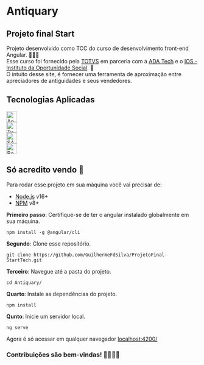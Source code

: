 # Antiquary

## Projeto final Start<Tech>

Projeto desenvolvido como TCC do curso de desenvolvimento front-end Angular. 👨🏽‍🏫 <br>
Esse curso foi fornecido pela [TOTVS](https://www.totvs.com/) em parceria com a [ADA Tech](https://ada.tech/) e o [IOS - Instituto da Oportunidade Social](https://ios.org.br/). 💜 <br>
O intuito desse site, é fornecer uma ferramenta de aproximação entre apreciadores de antiguidades e seus vendedores.

## Tecnologias Aplicadas
  
<a href="https://developer.mozilla.org/en-US/docs/Learn/Tools_and_testing/Client-side_JavaScript_frameworks/Angular_getting_started" target="_blank">
  <img src="https://guilhermefdsilva.github.io/read-db-myPortfolio/sticks/stick-angular.svg" alt="Angular" height="28px">
</a>
<br>
<a href="https://www.typescriptlang.org/docs/" target="_blank">
  <img src= "https://guilhermefdsilva.github.io/read-db-myPortfolio/sticks/stick-typescript.svg" alt="TypeScript" height="28px">
</a>
<br>
<a href="https://sass-lang.com/documentation/" target="_blank">
  <img src= "https://guilhermefdsilva.github.io/read-db-myPortfolio/sticks/stick-sass.svg" alt="SASS" height="28px">
</a>
<br>
<a href="https://getbootstrap.com.br/docs/4.1/getting-started/introduction/">
  <img src="https://guilhermefdsilva.github.io/read-db-myPortfolio/sticks/stick-bootstrap.svg" alt="Bootstrap" height="28px">
</a>

## Só acredito vendo 👀

Para rodar esse projeto em sua máquina você vai precisar de:

* [Node.js](https://nodejs.org/en) v16+
* [NPM](https://docs.npmjs.com/cli/v6/commands/npm-install) v8+

**Primeiro passo**: Certifique-se de ter o angular instalado globalmente em sua máquina.
```
npm install -g @angular/cli
```

**Segundo**: Clone esse repositório.
```
git clone https://github.com/GuilhermeFdSilva/ProjetoFinal-StartTech.git
```

**Terceiro**: Navegue até a pasta do projeto.
```
cd Antiquary/
```

**Quarto**:  Instale as dependências do projeto.
```
npm install
```

**Qunto**: Inicie um servidor local.
```
ng serve
```

Agora é só acessar em qualquer navegador [localhost:4200/](http://localhost:4200/)

### Contribuições são bem-vindas! 🫱🏽‍🫲🏾
